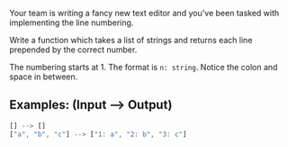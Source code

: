 Your team is writing a fancy new text editor and you've been tasked with implementing the line numbering.

Write a function which takes a list of strings and returns each line prepended by the correct number.

The numbering starts at 1. The format is `n: string`. Notice the colon and space in between.

## Examples: (Input --> Output)

```javascript
[] --> []
["a", "b", "c"] --> ["1: a", "2: b", "3: c"]
```